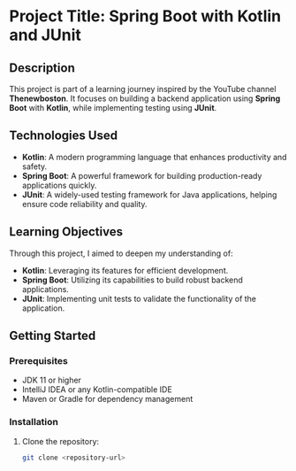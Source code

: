 # Project Title: Spring Boot with Kotlin and JUnit

## Description

This project is part of a learning journey inspired by the YouTube channel **Thenewboston**. It focuses on building a backend application using **Spring Boot** with **Kotlin**, while implementing testing using **JUnit**.

## Technologies Used

- **Kotlin**: A modern programming language that enhances productivity and safety.
- **Spring Boot**: A powerful framework for building production-ready applications quickly.
- **JUnit**: A widely-used testing framework for Java applications, helping ensure code reliability and quality.

## Learning Objectives

Through this project, I aimed to deepen my understanding of:
- **Kotlin**: Leveraging its features for efficient development.
- **Spring Boot**: Utilizing its capabilities to build robust backend applications.
- **JUnit**: Implementing unit tests to validate the functionality of the application.

## Getting Started

### Prerequisites

- JDK 11 or higher
- IntelliJ IDEA or any Kotlin-compatible IDE
- Maven or Gradle for dependency management

### Installation

1. Clone the repository:
   ```bash
   git clone <repository-url>
